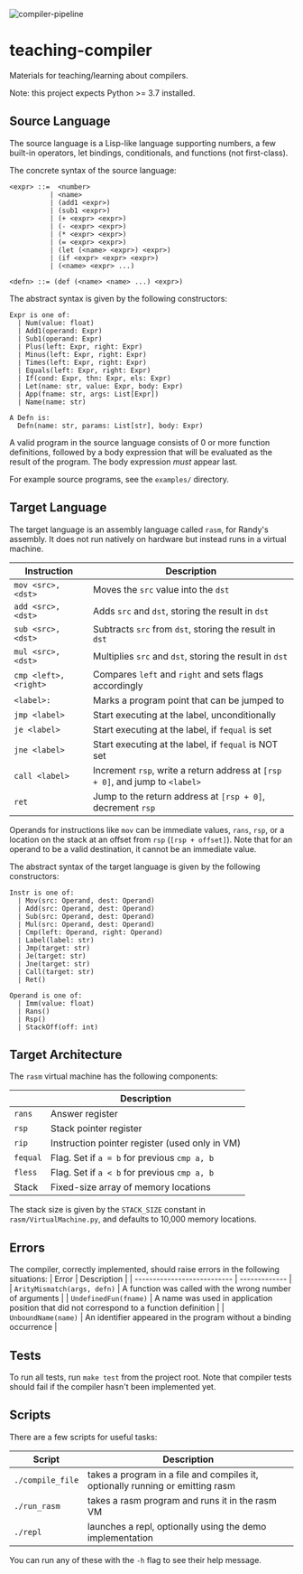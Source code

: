 ![compiler-pipeline](https://user-images.githubusercontent.com/13399527/116156561-a7d75600-a6b9-11eb-8fd2-34f2dc1d3553.png)

# teaching-compiler
Materials for teaching/learning about compilers.

Note: this project expects Python >= 3.7 installed.

## Source Language
The source language is a Lisp-like language supporting numbers, a few built-in operators, let bindings, conditionals, and functions (not first-class).

The concrete syntax of the source language:
```
<expr> ::=  <number>
          | <name>
          | (add1 <expr>)
          | (sub1 <expr>)
          | (+ <expr> <expr>)
          | (- <expr> <expr>)
          | (* <expr> <expr>)
          | (= <expr> <expr>)
          | (let (<name> <expr>) <expr>)
          | (if <expr> <expr> <expr>)
          | (<name> <expr> ...)

<defn> ::= (def (<name> <name> ...) <expr>)
```

The abstract syntax is given by the following constructors:
```
Expr is one of:
  | Num(value: float)
  | Add1(operand: Expr)
  | Sub1(operand: Expr)
  | Plus(left: Expr, right: Expr)
  | Minus(left: Expr, right: Expr)
  | Times(left: Expr, right: Expr)
  | Equals(left: Expr, right: Expr)
  | If(cond: Expr, thn: Expr, els: Expr)
  | Let(name: str, value: Expr, body: Expr)
  | App(fname: str, args: List[Expr])
  | Name(name: str)
  
A Defn is:
  Defn(name: str, params: List[str], body: Expr)
```

A valid program in the source language consists of 0 or more function definitions, followed by a body expression that will be evaluated as the result of the program. The body expression *must* appear last. 

For example source programs, see the `examples/` directory.

## Target Language

The target language is an assembly language called `rasm`, for Randy's assembly. 
It does not run natively on hardware but instead runs in a virtual machine.

| Instruction           | Description |
| --------------------- | ---------------------------------------- |
| `mov <src>, <dst>`    | Moves the `src` value into the `dst` |
| `add <src>, <dst>`    | Adds `src` and `dst`, storing the result in `dst` |
| `sub <src>, <dst>`    | Subtracts `src` from `dst`, storing the result in `dst` |
| `mul <src>, <dst>`    | Multiplies `src` and `dst`, storing the result in `dst` |
| `cmp <left>, <right>` | Compares `left` and `right` and sets flags accordingly |
| `<label>:`            | Marks a program point that can be jumped to |
| `jmp <label>`         | Start executing at the label, unconditionally |
| `je <label>`          | Start executing at the label, if `fequal` is set |
| `jne <label>`         | Start executing at the label, if `fequal` is NOT set |
| `call <label>`        | Increment `rsp`, write a return address at `[rsp + 0]`, and jump to `<label>` |
| `ret`                 | Jump to the return address at `[rsp + 0]`, decrement `rsp` |

Operands for instructions like `mov` can be immediate values, `rans`, `rsp`, or a location on the stack at an offset from `rsp` (`[rsp + offset]`). Note that for an operand to be a valid destination, it cannot be an immediate value. 

The abstract syntax of the target language is given by the following constructors:
```
Instr is one of:
  | Mov(src: Operand, dest: Operand)
  | Add(src: Operand, dest: Operand)
  | Sub(src: Operand, dest: Operand)
  | Mul(src: Operand, dest: Operand)
  | Cmp(left: Operand, right: Operand)
  | Label(label: str)
  | Jmp(target: str)
  | Je(target: str)
  | Jne(target: str)
  | Call(target: str)
  | Ret()

Operand is one of:
  | Imm(value: float)
  | Rans()
  | Rsp()
  | StackOff(off: int)
```

## Target Architecture

The `rasm` virtual machine has the following components:

|          | Description |
| -------- | ------------- |
| `rans`   | Answer register  |
| `rsp`    | Stack pointer register  |
| `rip`    | Instruction pointer register (used only in VM)  |
| `fequal` | Flag. Set if `a = b` for previous `cmp a, b`  |
| `fless`  | Flag. Set if `a < b` for previous `cmp a, b`  |
| Stack    | Fixed-size array of memory locations |

The stack size is given by the `STACK_SIZE` constant in `rasm/VirtualMachine.py`, 
and defaults to 10,000 memory locations.

## Errors

The compiler, correctly implemented, should raise errors in the following situations:
| Error                       | Description |
| --------------------------- | ------------- |
| `ArityMismatch(args, defn)` | A function was called with the wrong number of arguments |
| `UndefinedFun(fname)`       | A name was used in application position that did not correspond to a function definition |
| `UnboundName(name)`         | An identifier appeared in the program without a binding occurrence |

## Tests
To run all tests, run `make test` from the project root. Note that compiler tests should fail if the compiler hasn't been implemented yet.

## Scripts
There are a few scripts for useful tasks:

| Script           | Description |
| ---------------- | ------------- |
| `./compile_file` | takes a program in a file and compiles it, optionally running or emitting rasm |
| `./run_rasm`     | takes a rasm program and runs it in the rasm VM |
| `./repl`         | launches a repl, optionally using the demo implementation |

You can run any of these with the `-h` flag to see their help message.
